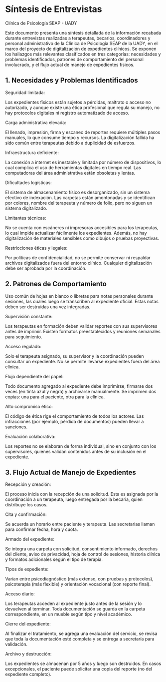 </head> <body> <div class="container"> <h1>Síntesis de Entrevistas</h1> <p class="subtitle">Clínica de Psicología SEAP - UADY</p>
    <div class="intro">
        <p>Este documento presenta una síntesis detallada de la información recabada durante entrevistas realizadas a terapeutas, becarios, coordinadores y personal administrativo de la Clínica de Psicología SEAP de la UADY, en el marco del proyecto de digitalización de expedientes clínicos. Se exponen los hallazgos más relevantes clasificados en tres categorías: necesidades y problemas identificados, patrones de comportamiento del personal involucrado, y el flujo actual de manejo de expedientes físicos.</p>
    </div>
    
<div class="section">
        <h2>1. Necesidades y Problemas Identificados</h2>
        
  <div class="item">
            <div class="item-title">Seguridad limitada:</div>
            <p>Los expedientes físicos están sujetos a pérdidas, maltrato o acceso no autorizado, y aunque existe una ética profesional que regula su manejo, no hay protocolos digitales ni registro automatizado de acceso.</p>
        </div>
        
<div class="item">
            <div class="item-title">Carga administrativa elevada:</div>
            <p>El llenado, impresión, firma y escaneo de reportes requiere múltiples pasos manuales, lo que consume tiempo y recursos. La digitalización fallida ha sido común entre terapeutas debido a duplicidad de esfuerzos.</p>
        </div>
        
  <div class="item">
            <div class="item-title">Infraestructura deficiente:</div>
            <p>La conexión a internet es inestable y limitada por número de dispositivos, lo cual complica el uso de herramientas digitales en tiempo real. Las computadoras del área administrativa están obsoletas y lentas.</p>
        </div>
        
  <div class="item">
            <div class="item-title">Dificultades logísticas:</div>
            <p>El sistema de almacenamiento físico es desorganizado, sin un sistema efectivo de indexación. Las carpetas están amontonadas y se identifican por colores, nombre del terapeuta y número de folio, pero no siguen un sistema digitalizado.</p>
        </div>
        
  <div class="item">
            <div class="item-title">Limitantes técnicas:</div>
            <p>No se cuenta con escáneres ni impresoras accesibles para los terapeutas, lo cual impide actualizar fácilmente los expedientes. Además, no hay digitalización de materiales sensibles como dibujos o pruebas proyectivas.</p>
        </div>
        
 <div class="item">
            <div class="item-title">Restricciones éticas y legales:</div>
            <p>Por políticas de confidencialidad, no se permite conservar ni respaldar archivos digitalizados fuera del entorno clínico. Cualquier digitalización debe ser aprobada por la coordinación.</p>
        </div>
    </div>
    
<div class="section">
        <h2>2. Patrones de Comportamiento</h2>
        
   <div class="item">
            <p>Uso común de hojas en blanco o libretas para notas personales durante sesiones, las cuales luego se transcriben al expediente oficial. Estas notas deben ser destruidas una vez integradas.</p>
        </div>
        
  <div class="item">
            <div class="item-title">Supervisión constante:</div>
            <p>Los terapeutas en formación deben validar reportes con sus supervisores antes de imprimir. Existen formatos preestablecidos y reuniones semanales para seguimiento.</p>
        </div>
        
 <div class="item">
            <div class="item-title">Acceso regulado:</div>
            <p>Solo el terapeuta asignado, su supervisor y la coordinación pueden consultar un expediente. No se permite llevarse expedientes fuera del área clínica.</p>
        </div>
        
 <div class="item">
            <div class="item-title">Flujo dependiente del papel:</div>
            <p>Todo documento agregado al expediente debe imprimirse, firmarse dos veces (en tinta azul y negra) y archivarse manualmente. Se imprimen dos copias: una para el paciente, otra para la clínica.</p>
        </div>
        
<div class="item">
            <div class="item-title">Alto compromiso ético:</div>
            <p>El código de ética rige el comportamiento de todos los actores. Las infracciones (por ejemplo, pérdida de documentos) pueden llevar a sanciones.</p>
        </div>
        
  <div class="item">
            <div class="item-title">Evaluación colaborativa:</div>
            <p>Los reportes no se elaboran de forma individual, sino en conjunto con los supervisores, quienes validan contenidos antes de su inclusión en el expediente.</p>
        </div>
    </div>
    
<div class="section">
        <h2>3. Flujo Actual de Manejo de Expedientes</h2>
        
 <div class="step">
            <div class="step-title">Recepción y creación:</div>
            <p>El proceso inicia con la recepción de una solicitud. Esta es asignada por la coordinación a un terapeuta, luego entregada por la becaria, quien distribuye los casos.</p>
        </div>
        
 <div class="step">
            <div class="step-title">Cita y confirmación:</div>
            <p>Se acuerda un horario entre paciente y terapeuta. Las secretarias llaman para confirmar fecha, hora y cuota.</p>
        </div>
        
  <div class="step">
            <div class="step-title">Armado del expediente:</div>
            <p>Se integra una carpeta con solicitud, consentimiento informado, derechos del cliente, aviso de privacidad, hoja de control de sesiones, historia clínica y formatos adicionales según el tipo de terapia.</p>
        </div>
        
<div class="step">
            <div class="step-title">Tipos de expediente:</div>
            <p>Varían entre psicodiagnóstico (más extenso, con pruebas y protocolos), psicoterapia (más flexible) y orientación vocacional (con reporte final).</p>
        </div>
        
  <div class="step">
            <div class="step-title">Acceso diario:</div>
            <p>Los terapeutas acceden al expediente justo antes de la sesión y lo devuelven al terminar. Toda documentación se guarda en la carpeta correspondiente, en un mueble según tipo y nivel académico.</p>
        </div>
        
 <div class="step">
            <div class="step-title">Cierre del expediente:</div>
            <p>Al finalizar el tratamiento, se agrega una evaluación del servicio, se revisa que toda la documentación esté completa y se entrega a secretaría para validación.</p>
        </div>    <div class="step">
            <div class="step-title">Archivo y destrucción:</div>
            <p>Los expedientes se almacenan por 5 años y luego son destruidos. En casos excepcionales, el paciente puede solicitar una copia del reporte (no del expediente completo).</p>
        </div>
    </div>
</div>
</body> </html>
